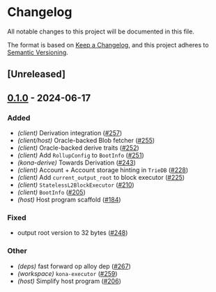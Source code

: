 # Changelog
All notable changes to this project will be documented in this file.

The format is based on [Keep a Changelog](https://keepachangelog.com/en/1.0.0/),
and this project adheres to [Semantic Versioning](https://semver.org/spec/v2.0.0.html).

## [Unreleased]

## [0.1.0](https://github.com/moongate-forks/kona/releases/tag/kona-client-v0.1.0) - 2024-06-17

### Added
- *(client)* Derivation integration ([#257](https://github.com/moongate-forks/kona/pull/257))
- *(client/host)* Oracle-backed Blob fetcher ([#255](https://github.com/moongate-forks/kona/pull/255))
- *(client)* Oracle-backed derive traits ([#252](https://github.com/moongate-forks/kona/pull/252))
- *(client)* Add `RollupConfig` to `BootInfo` ([#251](https://github.com/moongate-forks/kona/pull/251))
- *(kona-derive)* Towards Derivation ([#243](https://github.com/moongate-forks/kona/pull/243))
- *(client)* Account + Account storage hinting in `TrieDB` ([#228](https://github.com/moongate-forks/kona/pull/228))
- *(client)* Add `current_output_root` to block executor ([#225](https://github.com/moongate-forks/kona/pull/225))
- *(client)* `StatelessL2BlockExecutor` ([#210](https://github.com/moongate-forks/kona/pull/210))
- *(client)* `BootInfo` ([#205](https://github.com/moongate-forks/kona/pull/205))
- *(host)* Host program scaffold ([#184](https://github.com/moongate-forks/kona/pull/184))

### Fixed
- output root version to 32 bytes ([#248](https://github.com/moongate-forks/kona/pull/248))

### Other
- *(deps)* fast forward op alloy dep ([#267](https://github.com/moongate-forks/kona/pull/267))
- *(workspace)* `kona-executor` ([#259](https://github.com/moongate-forks/kona/pull/259))
- *(host)* Simplify host program ([#206](https://github.com/moongate-forks/kona/pull/206))

